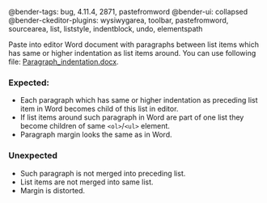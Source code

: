 @bender-tags: bug, 4.11.4, 2871, pastefromword
@bender-ui: collapsed
@bender-ckeditor-plugins: wysiwygarea, toolbar, pastefromword, sourcearea, list, liststyle, indentblock, undo, elementspath

Paste into editor Word document with paragraphs between list items which has same or higher indentation as list items around. You can use following file:
[Paragraph_indentation.docx](../generated/_fixtures/Paragraph_in_list/Paragraph_in_list.docx).

### Expected:

- Each paragraph which has same or higher indentation as preceding list item in Word becomes child of this list in editor.
- If list items around such paragraph in Word are part of one list they become children of same `<ol>`/`<ul>` element.
- Paragraph margin looks the same as in Word.

### Unexpected

- Such paragraph is not merged into preceding list.
- List items are not merged into same list.
- Margin is distorted.
